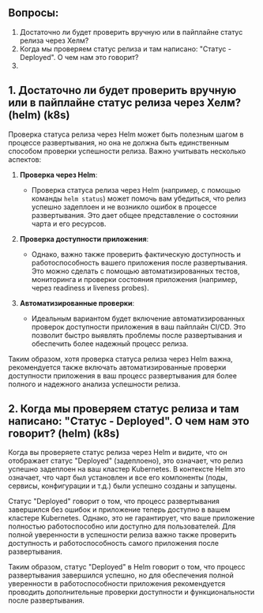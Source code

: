 ## Вопросы:
1. Достаточно ли будет проверить вручную или в пайплайне статус релиза через Хелм?
2. Когда мы проверяем статус релиза и там написано: "Статус - Deployed". О чем нам это говорит?
3. 


## 1. Достаточно ли будет проверить вручную или в пайплайне статус релиза через Хелм? (helm) (k8s)

Проверка статуса релиза через Helm может быть полезным шагом в процессе развертывания, но она не должна быть единственным способом проверки успешности релиза. Важно учитывать несколько аспектов:

1. **Проверка через Helm**:
   - Проверка статуса релиза через Helm (например, с помощью команды `helm status`) может помочь вам убедиться, что релиз успешно задеплоен и не возникло ошибок в процессе развертывания. Это дает общее представление о состоянии чарта и его ресурсов.

2. **Проверка доступности приложения**:
   - Однако, важно также проверить фактическую доступность и работоспособность вашего приложения после развертывания. Это можно сделать с помощью автоматизированных тестов, мониторинга и проверки состояния приложения (например, через readiness и liveness probes).

3. **Автоматизированные проверки**:
   - Идеальным вариантом будет включение автоматизированных проверок доступности приложения в ваш пайплайн CI/CD. Это позволит быстро выявлять проблемы после развертывания и обеспечить более надежный процесс релиза.

Таким образом, хотя проверка статуса релиза через Helm важна, рекомендуется также включать автоматизированные проверки доступности приложения в ваш процесс развертывания для более полного и надежного анализа успешности релиза.

## 2. Когда мы проверяем статус релиза и там написано: "Статус - Deployed". О чем нам это говорит? (helm) (k8s)

Когда вы проверяете статус релиза через Helm и видите, что он отображает статус "Deployed" (задеплоено), это означает, что релиз успешно задеплоен на ваш кластер Kubernetes. В контексте Helm это означает, что чарт был установлен и все его компоненты (поды, сервисы, конфигурации и т.д.) были успешно созданы и запущены.

Статус "Deployed" говорит о том, что процесс развертывания завершился без ошибок и приложение теперь доступно в вашем кластере Kubernetes. Однако, это не гарантирует, что ваше приложение полностью работоспособно или доступно для пользователей. Для полной уверенности в успешности релиза важно также проверить доступность и работоспособность самого приложения после развертывания.

Таким образом, статус "Deployed" в Helm говорит о том, что процесс развертывания завершился успешно, но для обеспечения полной уверенности в работоспособности приложения рекомендуется проводить дополнительные проверки доступности и функциональности после развертывания.